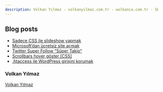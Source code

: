 ```yaml
---
description: Volkan Yılmaz - volkanyilmaz.com.tr - wolkanca.com.tr - SEO - WordPress
---
```


## Blog posts
<!-- BLOG-POST-LIST:START -->
- [Sadece CSS ile slideshow yapmak](https://wolkanca.com.tr/sadece-css-ile-slideshow-yapmak/)
- [Microsoft’dan ücretsiz site açmak](https://wolkanca.com.tr/microsoftdan-ucretsiz-site-acmak/)
- [Twitter Super Follow “Süper Takip”](https://wolkanca.com.tr/twitter-super-follow-super-takip/)
- [Scrollbars hover göster [CSS]](https://wolkanca.com.tr/scrollbars-hover-goster-css/)
- [.htaccess ile WordPress girişini korumak](https://wolkanca.com.tr/htaccess-ile-wordpress-girisini-korumak/)
<!-- BLOG-POST-LIST:END -->


### Volkan Yılmaz

[Volkan Yılmaz](https://volkanyilmaz.com.tr/)

